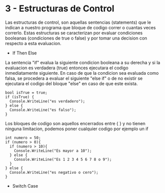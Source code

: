 # 3 - Estructuras de Control

Las estructuras de control, son aquellas sentencias (statements) que le indican a nuestro programa que bloque de codigo
correr o cuantas veces correrlo. Estas estructuras se caracterizan por evaluar condiciones booleanas (condiciones de
true o false) y por tomar una decision con respecto a esta evaluacion.

* If Then Else

La sentencia "if" evalua la siguiente condicion booleana a su derecha y si la evaluacion es verdadera (true) entonces
ejecutara el codigo inmediatamente siguiente. En caso de que la condicion sea evaluada como falsa, se procedera a 
evaluar el siguiente "else if" o de no existir se ejecutara el codigo del bloque "else" en caso de que este exista.

    bool isTrue = true;
    if (isTrue) {
      Console.WriteLine("es verdadero");
    } else {
      Console.WriteLine("es falso");
    }
    
Los bloques de codigo son aquellos encerrados entre { } y no tienen ninguna limitacion, podemos poner cualquier codigo
por ejemplo un if

    int numero = 50;
    if (numero > 0){
      if (numero > 10){
        Console.WriteLine("Es mayor a 10");
      } else {
        Console.WriteLine("Es 1 2 3 4 5 6 7 8 o 9");
      }
    } else {
      Console.WriteLine("es negativo o cero");
    } 

* Switch Case

